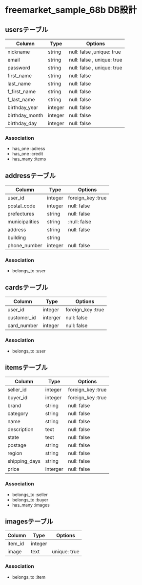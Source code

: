 # freemarket_sample_68b DB設計

## usersテーブル
|Column|Type|Options|
|------|----|-------|
|nickname|string|null: false ,unique: true|
|email|string|null: false , unique: true|
|password|string|null: false , unique: true|
|first_name|string|null: false|
|last_name|string|null: false|
|f_first_name|string|null: false|
|f_last_name|string|null: false|
|birthday_year|integer|null: false|
|birthday_month|integer|null: false|
|birthday_day|integer|null: false|
### Association
- has_one :adress
- has_one :credit
- has_many :items

## addressテーブル
|Column|Type|Options|
|------|----|-------|
|user_id|integer|foreign_key :true|
|postal_code|integer|null: false|
|prefectures|string|null: false|
|municipalities|string|:null: false|
|address|string|null: false|
|building|string| |
|phone_number|integer|null: false|
### Association
- belongs_to :user

## cardsテーブル
|Column|Type|Options|
|------|----|-------|
|user_id|integer|foreign_key :true|
|customer_id|interger|null: false|
|card_number|integer|null: false|
### Association
- belongs_to :user

## itemsテーブル
|Column|Type|Options|
|------|----|-------|
|seller_id|integer|foreign_key :true|
|buyer_id|integer|foreign_key :true|
|brand|string|null: false|
|category|string|null: false|
|name|string|null: false|
|description|text|null: false|
|state|text|null: false|
|postage|string|null: false|
|region|string|null: false|
|shipping_days|string|null: false|
|price|interger|null: false|
### Association
- belongs_to :seller
- belongs_to :buyer
- has_many :images

## imagesテーブル
|Column|Type|Options|
|------|----|-------|
|item_id|integer||foreign_key :true|
|image|text|unique: true|
### Association
- belongs_to :item
